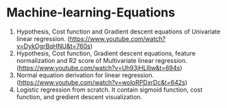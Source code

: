 # Machine-learning-Equations 

1) Hypothesis, Cost function and Gradient descent equations of Univariate linear regression. (https://www.youtube.com/watch?v=DykOgrBqHNU&t=760s)
2) Hypothesis, Cost function, Gradient descent equations, feature normalization and R2 score of Multivariate linear regression. (https://www.youtube.com/watch?v=Uh93jHLlliw&t=694s)
3) Normal equation derivation for linear regression. (https://www.youtube.com/watch?v=woIoRPDxrDc&t=642s)
4) Logistic regression from scratch. It contain sigmoid function, cost function, and gredient descent visualization.

